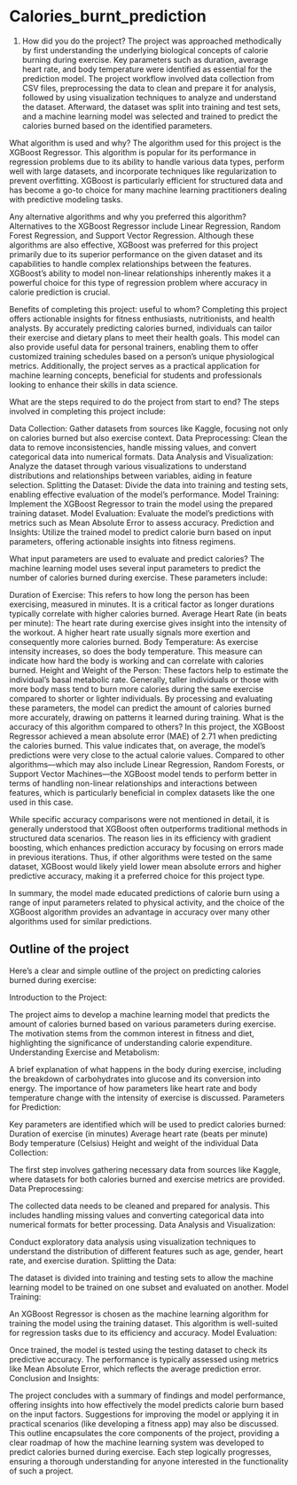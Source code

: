# Calories_burnt_prediction

1. How did you do the project?
The project was approached methodically by first understanding the underlying biological concepts of calorie burning during exercise. Key parameters such as duration, average heart rate, and body temperature were identified as essential for the prediction model. The project workflow involved data collection from CSV files, preprocessing the data to clean and prepare it for analysis, followed by using visualization techniques to analyze and understand the dataset. Afterward, the dataset was split into training and test sets, and a machine learning model was selected and trained to predict the calories burned based on the identified parameters.

What algorithm is used and why?
The algorithm used for this project is the XGBoost Regressor. This algorithm is popular for its performance in regression problems due to its ability to handle various data types, perform well with large datasets, and incorporate techniques like regularization to prevent overfitting. XGBoost is particularly efficient for structured data and has become a go-to choice for many machine learning practitioners dealing with predictive modeling tasks.

Any alternative algorithms and why you preferred this algorithm?
Alternatives to the XGBoost Regressor include Linear Regression, Random Forest Regression, and Support Vector Regression. Although these algorithms are also effective, XGBoost was preferred for this project primarily due to its superior performance on the given dataset and its capabilities to handle complex relationships between the features. XGBoost’s ability to model non-linear relationships inherently makes it a powerful choice for this type of regression problem where accuracy in calorie prediction is crucial.

Benefits of completing this project: useful to whom?
Completing this project offers actionable insights for fitness enthusiasts, nutritionists, and health analysts. By accurately predicting calories burned, individuals can tailor their exercise and dietary plans to meet their health goals. This model can also provide useful data for personal trainers, enabling them to offer customized training schedules based on a person’s unique physiological metrics. Additionally, the project serves as a practical application for machine learning concepts, beneficial for students and professionals looking to enhance their skills in data science.

What are the steps required to do the project from start to end?
The steps involved in completing this project include:

Data Collection: Gather datasets from sources like Kaggle, focusing not only on calories burned but also exercise context.
Data Preprocessing: Clean the data to remove inconsistencies, handle missing values, and convert categorical data into numerical formats.
Data Analysis and Visualization: Analyze the dataset through various visualizations to understand distributions and relationships between variables, aiding in feature selection.
Splitting the Dataset: Divide the data into training and testing sets, enabling effective evaluation of the model’s performance.
Model Training: Implement the XGBoost Regressor to train the model using the prepared training dataset.
Model Evaluation: Evaluate the model’s predictions with metrics such as Mean Absolute Error to assess accuracy.
Prediction and Insights: Utilize the trained model to predict calorie burn based on input parameters, offering actionable insights into fitness regimens.

What input parameters are used to evaluate and predict calories?
The machine learning model uses several input parameters to predict the number of calories burned during exercise. These parameters include:

Duration of Exercise: This refers to how long the person has been exercising, measured in minutes. It is a critical factor as longer durations typically correlate with higher calories burned.
Average Heart Rate (in beats per minute): The heart rate during exercise gives insight into the intensity of the workout. A higher heart rate usually signals more exertion and consequently more calories burned.
Body Temperature: As exercise intensity increases, so does the body temperature. This measure can indicate how hard the body is working and can correlate with calories burned.
Height and Weight of the Person: These factors help to estimate the individual’s basal metabolic rate. Generally, taller individuals or those with more body mass tend to burn more calories during the same exercise compared to shorter or lighter individuals.
By processing and evaluating these parameters, the model can predict the amount of calories burned more accurately, drawing on patterns it learned during training.
What is the accuracy of this algorithm compared to others?
In this project, the XGBoost Regressor achieved a mean absolute error (MAE) of 2.71 when predicting the calories burned. This value indicates that, on average, the model’s predictions were very close to the actual calorie values. Compared to other algorithms—which may also include Linear Regression, Random Forests, or Support Vector Machines—the XGBoost model tends to perform better in terms of handling non-linear relationships and interactions between features, which is particularly beneficial in complex datasets like the one used in this case.

While specific accuracy comparisons were not mentioned in detail, it is generally understood that XGBoost often outperforms traditional methods in structured data scenarios. The reason lies in its efficiency with gradient boosting, which enhances prediction accuracy by focusing on errors made in previous iterations. Thus, if other algorithms were tested on the same dataset, XGBoost would likely yield lower mean absolute errors and higher predictive accuracy, making it a preferred choice for this project type.

In summary, the model made educated predictions of calorie burn using a range of input parameters related to physical activity, and the choice of the XGBoost algorithm provides an advantage in accuracy over many other algorithms used for similar predictions.

## Outline of the project
Here’s a clear and simple outline of the project on predicting calories burned during exercise:

Introduction to the Project:

The project aims to develop a machine learning model that predicts the amount of calories burned based on various parameters during exercise.
The motivation stems from the common interest in fitness and diet, highlighting the significance of understanding calorie expenditure.
Understanding Exercise and Metabolism:

A brief explanation of what happens in the body during exercise, including the breakdown of carbohydrates into glucose and its conversion into energy.
The importance of how parameters like heart rate and body temperature change with the intensity of exercise is discussed.
Parameters for Prediction:

Key parameters are identified which will be used to predict calories burned:
Duration of exercise (in minutes)
Average heart rate (beats per minute)
Body temperature (Celsius)
Height and weight of the individual
Data Collection:

The first step involves gathering necessary data from sources like Kaggle, where datasets for both calories burned and exercise metrics are provided.
Data Preprocessing:

The collected data needs to be cleaned and prepared for analysis. This includes handling missing values and converting categorical data into numerical formats for better processing.
Data Analysis and Visualization:

Conduct exploratory data analysis using visualization techniques to understand the distribution of different features such as age, gender, heart rate, and exercise duration.
Splitting the Data:

The dataset is divided into training and testing sets to allow the machine learning model to be trained on one subset and evaluated on another.
Model Training:

An XGBoost Regressor is chosen as the machine learning algorithm for training the model using the training dataset. This algorithm is well-suited for regression tasks due to its efficiency and accuracy.
Model Evaluation:

Once trained, the model is tested using the testing dataset to check its predictive accuracy.
The performance is typically assessed using metrics like Mean Absolute Error, which reflects the average prediction error.
Conclusion and Insights:

The project concludes with a summary of findings and model performance, offering insights into how effectively the model predicts calorie burn based on the input factors.
Suggestions for improving the model or applying it in practical scenarios (like developing a fitness app) may also be discussed.
This outline encapsulates the core components of the project, providing a clear roadmap of how the machine learning system was developed to predict calories burned during exercise. Each step logically progresses, ensuring a thorough understanding for anyone interested in the functionality of such a project.
